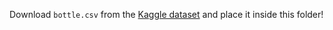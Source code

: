 Download `bottle.csv` from the [Kaggle dataset](https://www.kaggle.com/bhushankhairnar/prediction-of-temperature-based-on-salinity) and place it inside this folder!